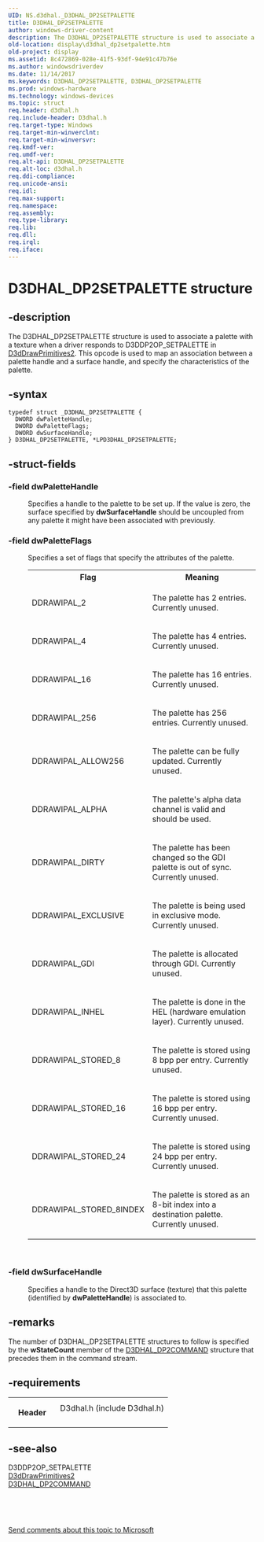```yaml
---
UID: NS.d3dhal._D3DHAL_DP2SETPALETTE
title: D3DHAL_DP2SETPALETTE
author: windows-driver-content
description: The D3DHAL_DP2SETPALETTE structure is used to associate a palette with a texture when a driver responds to D3DDP2OP_SETPALETTE in D3dDrawPrimitives2.
old-location: display\d3dhal_dp2setpalette.htm
old-project: display
ms.assetid: 8c472869-028e-41f5-93df-94e91c47b76e
ms.author: windowsdriverdev
ms.date: 11/14/2017
ms.keywords: D3DHAL_DP2SETPALETTE, D3DHAL_DP2SETPALETTE
ms.prod: windows-hardware
ms.technology: windows-devices
ms.topic: struct
req.header: d3dhal.h
req.include-header: D3dhal.h
req.target-type: Windows
req.target-min-winverclnt: 
req.target-min-winversvr: 
req.kmdf-ver: 
req.umdf-ver: 
req.alt-api: D3DHAL_DP2SETPALETTE
req.alt-loc: d3dhal.h
req.ddi-compliance: 
req.unicode-ansi: 
req.idl: 
req.max-support: 
req.namespace: 
req.assembly: 
req.type-library: 
req.lib: 
req.dll: 
req.irql: 
req.iface: 
---
```


# D3DHAL_DP2SETPALETTE structure



## -description
<p>The D3DHAL_DP2SETPALETTE structure is used to associate a palette with a texture when a driver responds to D3DDP2OP_SETPALETTE in <a href="..\d3dhal\nc-d3dhal-lpd3dhal-drawprimitives2cb.md">D3dDrawPrimitives2</a>. This opcode is used to map an association between a palette handle and a surface handle, and specify the characteristics of the palette.</p>


## -syntax

````
typedef struct _D3DHAL_DP2SETPALETTE {
  DWORD dwPaletteHandle;
  DWORD dwPaletteFlags;
  DWORD dwSurfaceHandle;
} D3DHAL_DP2SETPALETTE, *LPD3DHAL_DP2SETPALETTE;
````


## -struct-fields
<dl>

### -field dwPaletteHandle

<dd>
<p>Specifies a handle to the palette to be set up. If the value is zero, the surface specified by <b>dwSurfaceHandle</b> should be uncoupled from any palette it might have been associated with previously.</p>
</dd>

### -field dwPaletteFlags

<dd>
<p>Specifies a set of flags that specify the attributes of the palette.</p>
<table>
<tr>
<th>Flag</th>
<th>Meaning</th>
</tr>
<tr>
<td>
<p>DDRAWIPAL_2</p>
</td>
<td>
<p>The palette has 2 entries. Currently unused.</p>
</td>
</tr>
<tr>
<td>
<p>DDRAWIPAL_4</p>
</td>
<td>
<p>The palette has 4 entries. Currently unused.</p>
</td>
</tr>
<tr>
<td>
<p>DDRAWIPAL_16</p>
</td>
<td>
<p>The palette has 16 entries. Currently unused.</p>
</td>
</tr>
<tr>
<td>
<p>DDRAWIPAL_256</p>
</td>
<td>
<p>The palette has 256 entries. Currently unused.</p>
</td>
</tr>
<tr>
<td>
<p>DDRAWIPAL_ALLOW256</p>
</td>
<td>
<p>The palette can be fully updated. Currently unused.</p>
</td>
</tr>
<tr>
<td>
<p>DDRAWIPAL_ALPHA</p>
</td>
<td>
<p>The palette's alpha data channel is valid and should be used.</p>
</td>
</tr>
<tr>
<td>
<p>DDRAWIPAL_DIRTY</p>
</td>
<td>
<p>The palette has been changed so the GDI palette is out of sync. Currently unused.</p>
</td>
</tr>
<tr>
<td>
<p>DDRAWIPAL_EXCLUSIVE</p>
</td>
<td>
<p>The palette is being used in exclusive mode. Currently unused.</p>
</td>
</tr>
<tr>
<td>
<p>DDRAWIPAL_GDI</p>
</td>
<td>
<p>The palette is allocated through GDI. Currently unused.</p>
</td>
</tr>
<tr>
<td>
<p>DDRAWIPAL_INHEL</p>
</td>
<td>
<p>The palette is done in the HEL (hardware emulation layer). Currently unused.</p>
</td>
</tr>
<tr>
<td>
<p>DDRAWIPAL_STORED_8</p>
</td>
<td>
<p>The palette is stored using 8 bpp per entry. Currently unused.</p>
</td>
</tr>
<tr>
<td>
<p>DDRAWIPAL_STORED_16</p>
</td>
<td>
<p>The palette is stored using 16 bpp per entry. Currently unused.</p>
</td>
</tr>
<tr>
<td>
<p>DDRAWIPAL_STORED_24</p>
</td>
<td>
<p>The palette is stored using 24 bpp per entry. Currently unused.</p>
</td>
</tr>
<tr>
<td>
<p>DDRAWIPAL_STORED_8INDEX</p>
</td>
<td>
<p>The palette is stored as an 8-bit index into a destination palette. Currently unused.</p>
</td>
</tr>
</table>
<p> </p>
</dd>

### -field dwSurfaceHandle

<dd>
<p>Specifies a handle to the Direct3D surface (texture) that this palette (identified by <b>dwPaletteHandle</b>) is associated to.</p>
</dd>
</dl>

## -remarks
<p>The number of D3DHAL_DP2SETPALETTE structures to follow is specified by the <b>wStateCount</b> member of the <a href="..\d3dhal\ns-d3dhal--d3dhal-dp2command.md">D3DHAL_DP2COMMAND</a> structure that precedes them in the command stream.</p>

## -requirements
<table>
<tr>
<th width="30%">
<p>Header</p>
</th>
<td width="70%">
<dl>
<dt>D3dhal.h (include D3dhal.h)</dt>
</dl>
</td>
</tr>
</table>

## -see-also
<dl>
<dt>D3DDP2OP_SETPALETTE</dt>
<dt>
<a href="..\d3dhal\nc-d3dhal-lpd3dhal-drawprimitives2cb.md">D3dDrawPrimitives2</a>
</dt>
<dt>
<a href="..\d3dhal\ns-d3dhal--d3dhal-dp2command.md">D3DHAL_DP2COMMAND</a>
</dt>
</dl>
<p> </p>
<p> </p>
<p><a href="mailto:wsddocfb@microsoft.com?subject=Documentation%20feedback [display\display]:%20D3DHAL_DP2SETPALETTE structure%20 RELEASE:%20(11/14/2017)&amp;body=%0A%0APRIVACY STATEMENT%0A%0AWe use your feedback to improve the documentation. We don't use your email address for any other purpose, and we'll remove your email address from our system after the issue that you're reporting is fixed. While we're working to fix this issue, we might send you an email message to ask for more info. Later, we might also send you an email message to let you know that we've addressed your feedback.%0A%0AFor more info about Microsoft's privacy policy, see http://privacy.microsoft.com/en-us/default.aspx." title="Send comments about this topic to Microsoft">Send comments about this topic to Microsoft</a></p>
